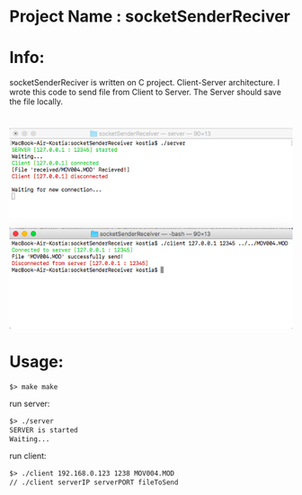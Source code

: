 # Project Name : socketSenderReciver

# Info:
socketSenderReciver is written on C project.
Client-Server architecture.
I wrote this code to send file from Client to Server.
The Server should save the file locally. 

#
![servClient](/servClient.png?raw=true "servClient")

# Usage:
```
$> make make
```
run server:
```
$> ./server
SERVER is started
Waiting...
```
run client:
```
$> ./client 192.168.0.123 1238 MOV004.MOD
// ./client serverIP serverPORT fileToSend

```
